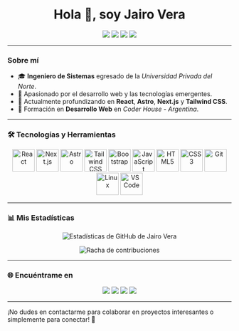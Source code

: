 <h1 align="center">Hola 👋, soy Jairo Vera</h1>

<p align="center">
  <a href="https://github.com/JairoVera01?tab=repositories"><img src="https://img.shields.io/badge/-Mis%20Proyectos-000?style=for-the-badge&logo=github&logoColor=white"></a>
  <a href="https://jairovera.dev/"><img src="https://img.shields.io/badge/-Mi%20Página%20Web-000?style=for-the-badge&logo=internet-explorer&logoColor=white"></a>
  <a href="mailto:fj.verachamorro@gmail.com"><img src="https://img.shields.io/badge/-Contáctame-D14836?style=for-the-badge&logo=gmail&logoColor=white"></a>
  <a href="https://www.linkedin.com/in/frank-jairo-vera/"><img src="https://img.shields.io/badge/-LinkedIn-0077B5?style=for-the-badge&logo=linkedin&logoColor=white"></a>
</p>

---

### Sobre mí

- 🎓 **Ingeniero de Sistemas** egresado de la *Universidad Privada del Norte*.
- 🚀 Apasionado por el desarrollo web y las tecnologías emergentes.
- 🌱 Actualmente profundizando en **React**, **Astro**, **Next.js** y **Tailwind CSS**.
- 💼 Formación en **Desarrollo Web** en *Coder House - Argentina*.

---

### 🛠️ Tecnologías y Herramientas

<p align="center">
  <img src="https://cdn.jsdelivr.net/gh/devicons/devicon/icons/react/react-original-wordmark.svg" alt="React" width="50" height="50"/>
  <img src="https://cdn.jsdelivr.net/gh/devicons/devicon/icons/nextjs/nextjs-original-wordmark.svg" alt="Next.js" width="50" height="50"/>
  <img src="https://avatars.githubusercontent.com/u/44914786?s=200&v=4" alt="Astro" width="50" height="50"/>
  <img src="https://cdn.jsdelivr.net/gh/devicons/devicon/icons/tailwindcss/tailwindcss-plain.svg" alt="Tailwind CSS" width="50" height="50"/>
  <img src="https://cdn.jsdelivr.net/gh/devicons/devicon/icons/bootstrap/bootstrap-original-wordmark.svg" alt="Bootstrap" width="50" height="50"/>
  <img src="https://cdn.jsdelivr.net/gh/devicons/devicon/icons/javascript/javascript-original.svg" alt="JavaScript" width="50" height="50"/>
  <img src="https://cdn.jsdelivr.net/gh/devicons/devicon/icons/html5/html5-original-wordmark.svg" alt="HTML5" width="50" height="50"/>
  <img src="https://cdn.jsdelivr.net/gh/devicons/devicon/icons/css3/css3-original-wordmark.svg" alt="CSS3" width="50" height="50"/>
  <img src="https://cdn.jsdelivr.net/gh/devicons/devicon/icons/git/git-original-wordmark.svg" alt="Git" width="50" height="50"/>
  <img src="https://cdn.jsdelivr.net/gh/devicons/devicon/icons/linux/linux-original.svg" alt="Linux" width="50" height="50"/>
  <img src="https://cdn.jsdelivr.net/gh/devicons/devicon/icons/vscode/vscode-original-wordmark.svg" alt="VS Code" width="50" height="50"/>
</p>

---

### 📊 Mis Estadísticas

<p align="center">
  <img src="https://github-readme-stats.vercel.app/api?username=JairoVera01&show_icons=true&theme=tokyonight" alt="Estadísticas de GitHub de Jairo Vera"/>
</p>

<p align="center">
  <img src="https://github-readme-streak-stats.herokuapp.com/?user=JairoVera01&theme=tokyonight" alt="Racha de contribuciones"/>
</p>

---

### 🌐 Encuéntrame en

<p align="center">
  <a href="https://www.linkedin.com/in/frank-jairo-vera/"><img src="https://img.shields.io/badge/-LinkedIn-0077B5?style=flat-square&logo=linkedin&logoColor=white"></a>
  <a href="mailto:fj.verachamorro@gmail.com"><img src="https://img.shields.io/badge/-Gmail-D14836?style=flat-square&logo=gmail&logoColor=white"></a>
  <a href="https://www.instagram.com/jairo_vera_01/?hl=es"><img src="https://img.shields.io/badge/-Instagram-E4405F?style=flat-square&logo=instagram&logoColor=white"></a>
  <a href="https://jairovera.dev/"><img src="https://img.shields.io/badge/-Mi%20Página%20Web-000?style=flat-square&logo=internet-explorer&logoColor=white"></a>
</p>

---

¡No dudes en contactarme para colaborar en proyectos interesantes o simplemente para conectar! 🚀
